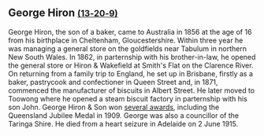 ## George Hiron <small>[(13‑20‑9)](https://brisbane.discovereverafter.com/profile/31683782 "Go to Memorial Information" )</small>

George Hiron, the son of a baker, came to Australia in 1856 at the age of 16 from his birthplace in Cheltenham, Gloucestershire. Within three year he was managing a general store on the goldfields near Tabulum in northern New South Wales. In 1862, in parternship with his brother-in-law, he opened the general store or Hiron & Wakefield at Smith's Flat on the Clarence River. On returning from a family trip to England, he set up in Brisbane, firstly as a baker, pastrycook and confectioner in Queen Street and, in 1871, commenced the manufacturer of biscuits in Albert Street. He later moved to Toowong where he opened a steam biscuit factory in parternship with his son John. George Hiron & Son won [several awards](https://trove.nla.gov.au/newspaper/article/19295572/1547991), including the Queensland Jubilee Medal in 1909. George was also a councillor of the Taringa Shire. He died from a heart seizure in Adelaide on 2 June 1915. 
